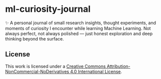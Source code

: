 # ml-curiosity-journal
✨ A personal journal of small research insights, thought experiments, and moments of curiosity I encounter while learning Machine Learning. Not always perfect, not always polished — just honest exploration and deep thinking beyond the surface.


## License

This work is licensed under a [Creative Commons Attribution-NonCommercial-NoDerivatives 4.0 International License](http://creativecommons.org/licenses/by-nc-nd/4.0/).
